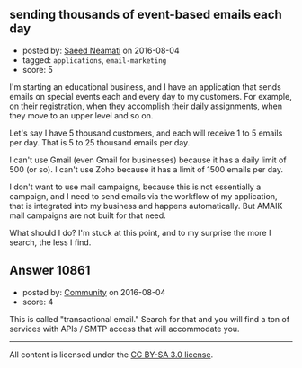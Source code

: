 ## sending thousands of event-based emails each day

- posted by: [Saeed Neamati](https://stackexchange.com/users/429080/saeed-neamati) on 2016-08-04
- tagged: `applications`, `email-marketing`
- score: 5

I'm starting an educational business, and I have an application that sends emails on special events each and every day to my customers. For example, on their registration, when they accomplish their daily assignments, when they move to an upper level and so on.

Let's say I have 5 thousand customers, and each will receive 1 to 5 emails per day. That is 5 to 25 thousand emails per day.

I can't use Gmail (even Gmail for businesses) because it has a daily limit of 500 (or so). I can't use Zoho because it has a limit of 1500 emails per day.

I don't want to use mail campaigns, because this is not essentially a campaign, and I need to send emails via the workflow of my application, that is integrated into my business and happens automatically. But AMAIK mail campaigns are not built for that need.

What should I do? I'm stuck at this point, and to my surprise the more I search, the less I find.


## Answer 10861

- posted by: [Community](https://stackexchange.com/users/-1/community) on 2016-08-04
- score: 4

This is called "transactional email." Search for that and you will find a ton of services with APIs / SMTP access that will accommodate you.



---

All content is licensed under the [CC BY-SA 3.0 license](https://creativecommons.org/licenses/by-sa/3.0/).
